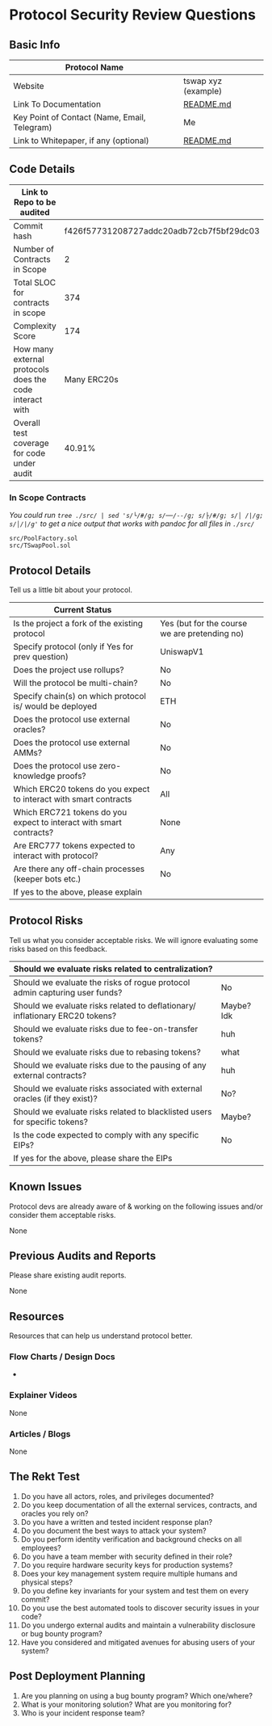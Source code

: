 # Protocol Security Review Questions

## Basic Info

| Protocol Name                                |                          |
| -------------------------------------------- | ------------------------ |
| Website                                      | tswap xyz (example)      |
| Link To Documentation                        | [README.md](./README.md) |
| Key Point of Contact (Name, Email, Telegram) | Me                       |
| Link to Whitepaper, if any (optional)        | [README.md](./README.md) |

## Code Details

| Link to Repo to be audited                              |                                          |
| ------------------------------------------------------- | ---------------------------------------- |
| Commit hash                                             | f426f57731208727addc20adb72cb7f5bf29dc03 |
| Number of Contracts in Scope                            | 2                                        |
| Total SLOC for contracts in scope                       | 374                                      |
| Complexity Score                                        | 174                                      |
| How many external protocols does the code interact with | Many ERC20s                              |
| Overall test coverage for code under audit              | 40.91%                                   |

### In Scope Contracts

_You could run `tree ./src/ | sed 's/└/#/g; s/──/--/g; s/├/#/g; s/│ /|/g; s/│/|/g'` to get a nice output that works with pandoc for all files in `./src/`_

```
src/PoolFactory.sol
src/TSwapPool.sol
```

## Protocol Details

Tell us a little bit about your protocol.

| Current Status                                                      |                                               |
| ------------------------------------------------------------------- | --------------------------------------------- |
| Is the project a fork of the existing protocol                      | Yes (but for the course we are pretending no) |
| Specify protocol (only if Yes for prev question)                    | UniswapV1                                     |
| Does the project use rollups?                                       | No                                            |
| Will the protocol be multi-chain?                                   | No                                            |
| Specify chain(s) on which protocol is/ would be deployed            | ETH                                           |
| Does the protocol use external oracles?                             | No                                            |
| Does the protocol use external AMMs?                                | No                                            |
| Does the protocol use zero-knowledge proofs?                        | No                                            |
| Which ERC20 tokens do you expect to interact with smart contracts   | All                                           |
| Which ERC721 tokens do you expect to interact with smart contracts? | None                                          |
| Are ERC777 tokens expected to interact with protocol?               | Any                                           |
| Are there any off-chain processes (keeper bots etc.)                | No                                            |
| If yes to the above, please explain                                 |                                               |

## Protocol Risks

Tell us what you consider acceptable risks. We will ignore evaluating some risks based on this feedback.

| Should we evaluate risks related to centralization?                          |            |
| ---------------------------------------------------------------------------- | ---------- |
| Should we evaluate the risks of rogue protocol admin capturing user funds?   | No         |
| Should we evaluate risks related to deflationary/ inflationary ERC20 tokens? | Maybe? Idk |
| Should we evaluate risks due to fee-on-transfer tokens?                      | huh        |
| Should we evaluate risks due to rebasing tokens?                             | what       |
| Should we evaluate risks due to the pausing of any external contracts?       | huh        |
| Should we evaluate risks associated with external oracles (if they exist)?   | No?        |
| Should we evaluate risks related to blacklisted users for specific tokens?   | Maybe?     |
| Is the code expected to comply with any specific EIPs?                       | No         |
| If yes for the above, please share the EIPs                                  |            |

## Known Issues

Protocol devs are already aware of & working on the following issues and/or consider them acceptable risks.

None

## Previous Audits and Reports

Please share existing audit reports.

None

## Resources

Resources that can help us understand protocol better.

### Flow Charts / Design Docs

-

### Explainer Videos

None

### Articles / Blogs

None

## The Rekt Test

1. Do you have all actors, roles, and privileges documented?
2. Do you keep documentation of all the external services, contracts, and oracles you rely on?
3. Do you have a written and tested incident response plan?
4. Do you document the best ways to attack your system?
5. Do you perform identity verification and background checks on all employees?
6. Do you have a team member with security defined in their role?
7. Do you require hardware security keys for production systems?
8. Does your key management system require multiple humans and physical steps?
9. Do you define key invariants for your system and test them on every commit?
10. Do you use the best automated tools to discover security issues in your code?
11. Do you undergo external audits and maintain a vulnerability disclosure or bug bounty program?
12. Have you considered and mitigated avenues for abusing users of your system?

## Post Deployment Planning

1. Are you planning on using a bug bounty program? Which one/where?
2. What is your monitoring solution? What are you monitoring for?
3. Who is your incident response team?
